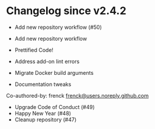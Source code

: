 # Changelog since v2.4.2
- Add new repository workflow (#50)

* Add new repository workflow

* Prettified Code!

* Address add-on lint errors

* Migrate Docker build arguments

* Documentation tweaks

Co-authored-by: frenck <frenck@users.noreply.github.com> 
- Upgrade Code of Conduct (#49) 
- Happy New Year (#48) 
- Cleanup repository (#47) 
